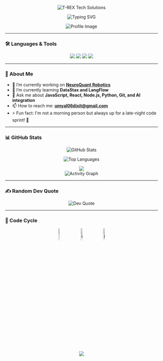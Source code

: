 <p align="center">
  <img src="https://readme-typing-svg.herokuapp.com?font=Orbitron&size=40&color=7B91FF&height=67&duration=3000&pause=1500&center=true&lines=%F0%9F%85%B6%F0%9F%86%81%F0%9F%85%B4%F0%9F%85%B4%F0%9F%86%83%F0%9F%85%B8%F0%9F%85%BD%F0%9F%85%B6%F0%9F%86%82" alt="T-REX Tech Solutions" />
</p>

<div align="center">
  <p align="center">
    <img src="https://readme-typing-svg.herokuapp.com?font=Fira+Code&weight=700&size=32&duration=3000&pause=1500&color=F39C12&center=true&width=435&lines=I'm+Umyal+Dixit" alt="Typing SVG" />
  </p>
  <img src="https://i.pinimg.com/originals/96/3a/65/963a65b850d34ab74d90ba9b4679a049.gif"alt="Profile Image" />
</div>

---

### 🛠️ Languages & Tools
<p align="center">
  <img src="https://skillicons.dev/icons?i=js,ts,react,nextjs,nodejs,express,python,cpp,c,html,css,tailwind" />
  <img src="https://skillicons.dev/icons?i=bash,git,github,vite,vercel,androidstudio,firebase,mongodb,mysql,docker,supabase" />
  <img src="https://skillicons.dev/icons?i=arduino,raspberrypi,linux,ubuntu,figma,qt,flutter" />
  <img src="https://skillicons.dev/icons?i=tensorflow,pytorch,opencv,fastapi,prisma,threejs,ai" />
</p>


---

### 🚀 About Me
- 🔭 I’m currently working on **[NeuroQuant Robotics](https://github.com/NeuroQuant-Robotics)**
- 🌱 I’m currently learning **DataStax and LangFlow**
- 💬 Ask me about **JavaScript, React, Node.js, Python, Git, and AI integration**
- 📫 How to reach me: **umyal06dixit@gmail.com**
- ⚡ Fun fact: I'm not a morning person but always up for a late-night code sprint! 🌙

---

### 📊 GitHub Stats  
<p align="center">
  <img src="https://github-readme-stats.vercel.app/api?username=Umyal06dxt&show_icons=true&theme=github_dark&hide_border=true" alt="GitHub Stats" />
</p>

<p align="center">
  <img src="https://github-readme-stats.vercel.app/api/top-langs/?username=Umyal06dxt&layout=compact&theme=github_dark&hide_border=true" alt="Top Languages" />
</p>

<div align="center">
  <img src="https://github-profile-trophy.vercel.app/?username=Umyal06dxt&theme=onedark&no-bg=true&no-frame=true&row=1&column=4&title=Commits,Repositories,Stars,Followers" />
</div>

<div align="center">
  <img src="https://github-readme-activity-graph.vercel.app/graph?username=Umyal06dxt&custom_title=Umyal's%20Activity%20Graph&bg_color=0D1117&color=00D9FF&line=667eea&point=FFFFFF&area=true&hide_border=true" alt="Activity Graph" />
</div>

---

### ✍️ Random Dev Quote  
<p align="center">
  <img src="https://quotes-github-readme.vercel.app/api?type=horizontal&theme=dark" alt="Dev Quote" />
</p>

---



### 🤯 Code Cycle  
<p align="center">
  <img src="https://raw.githubusercontent.com/Tarikul-Islam-Anik/Animated-Fluent-Emojis/master/Emojis/Smilies/Face%20with%20Spiral%20Eyes.png" width="10%" alt="Broken system!" />
  &nbsp;&nbsp;&nbsp;&nbsp;
  <img src="https://raw.githubusercontent.com/Tarikul-Islam-Anik/Animated-Fluent-Emojis/master/Emojis/Smilies/Relieved%20Face.png" width="10%" alt="It's working!" />
  &nbsp;&nbsp;&nbsp;&nbsp;
  <img src="https://raw.githubusercontent.com/Tarikul-Islam-Anik/Animated-Fluent-Emojis/master/Emojis/Smilies/Astonished%20Face.png" width="10%" alt="It's working but you don't know how!" />
</p>

<p align="center">
  <img src="https://capsule-render.vercel.app/api?type=waving&color=gradient&height=100&section=footer&width=100%" />
</p>
